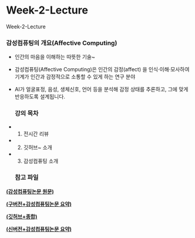 # Week-2-Lecture
Week-2-Lecture

### 감성컴퓨팅의 개요(Affective Computing)

* 인간의 마음을 이해하는 따뜻한 기술~
* 감성컴퓨팅(Affective Computing)은 인간의 감정(affect) 을 인식·이해·모사하여 기계가 인간과 감정적으로 소통할 수 있게 하는 연구 분야
* AI가 얼굴표정, 음성, 생체신호, 언어 등을 분석해 감정 상태를 추론하고, 그에 맞게 반응하도록 설계됩니다.

  ### 강의 목차

* 1. 전시간 리뷰
* 2. 깃허브~ 소개
* 3. 감성컴퓨팅 소개

  ### 참고 파일

<b>[(감성컴퓨팅논문 원문)](https://github.com/choijonghong/Week-2-Lecture/blob/main/1.%20Affective%20Computing%2BMIT%20Media%20Lab.pdf)</b> 

<b>[(구버전+감성컴퓨팅논문 요약)](https://github.com/choijonghong/Week-2-Lecture/blob/main/1.%20%EA%B0%90%EC%84%B1%EC%BB%B4%ED%93%A8%ED%8C%85%2B%EB%85%BC%EB%AC%B8%EC%9A%94%EC%95%BD(Affective%20computing).pdf)</b> 

<b>[(깃허브+종합)](https://github.com/choijonghong/Week-2-Lecture/blob/main/1.%20%EA%B9%83%ED%97%88%EB%B8%8C%2B%EC%A2%85%ED%95%A9%20.docx)</b> 

<b>[(신버전+감성컴퓨팅논문 요약)](https://github.com/choijonghong/Week-2-Lecture/blob/main/%EA%B0%90%EC%84%B1%EC%BB%B4%ED%93%A8%ED%8C%85%2B%EC%A2%85%ED%95%A9.pdf)</b> 


